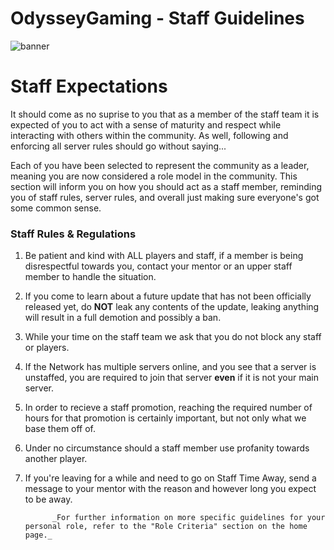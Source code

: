 # OdysseyGaming - Staff Guidelines 
![banner](https://media.discordapp.net/attachments/296281857232732161/923334010615242792/unknown.png)
# Staff Expectations


It should come as no suprise to you that as a member of the staff team it is expected of you to act with a sense of maturity and respect while interacting with others within the community. As well, following and enforcing all server rules should go without saying... 

Each of you have been selected to represent the community as a leader, meaning you are now considered a role model in the community. This section will inform you on how you should act as a staff member, reminding you of staff rules, server rules, and overall just making sure everyone's got some common sense.

### Staff Rules & Regulations 

1. Be patient and kind with ALL players and staff, if a member is being disrespectful towards you, contact your mentor or an upper staff member to handle the situation.
2. If you come to learn about a future update that has not been officially released yet, do **NOT** leak any contents of the update, leaking anything will result in a full demotion and possibly a ban.
3. While your time on the staff team we ask that you do not block any staff or players.
4. If the Network has multiple servers online, and you see that a server is unstaffed, you are required to join that server **even** if it is not your main server.
5. In order to recieve a staff promotion, reaching the required number of hours for that promotion is certainly important, but not only what we base them off of.
6. Under no circumstance should a staff member use profanity towards another player.
7. If you're leaving for a while and need to go on Staff Time Away, send a message to your mentor with the reason and however long you expect to be away.


             _For further information on more specific guidelines for your personal role, refer to the "Role Criteria" section on the home page._
